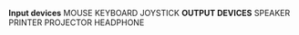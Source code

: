 __Input devices__ 
MOUSE 
KEYBOARD
JOYSTICK 
__OUTPUT DEVICES__
SPEAKER 
PRINTER
PROJECTOR
HEADPHONE

